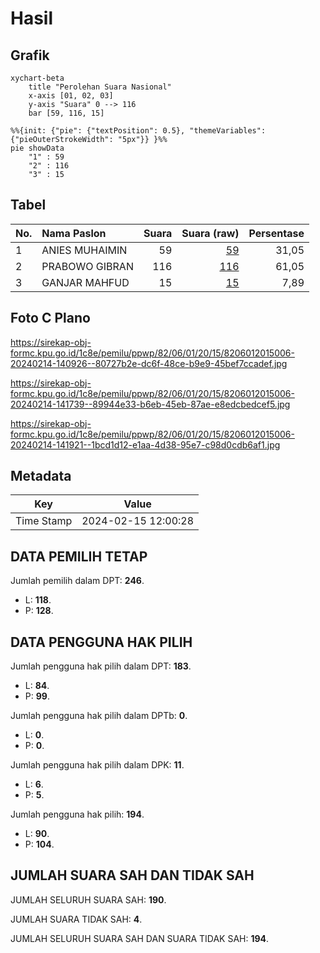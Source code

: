 # Hasil

## Grafik

```mermaid
xychart-beta
    title "Perolehan Suara Nasional"
    x-axis [01, 02, 03]
    y-axis "Suara" 0 --> 116
    bar [59, 116, 15]
```

```mermaid
%%{init: {"pie": {"textPosition": 0.5}, "themeVariables": {"pieOuterStrokeWidth": "5px"}} }%%
pie showData
    "1" : 59
    "2" : 116
    "3" : 15
```

## Tabel

| No. | Nama Paslon    | Suara | Suara (raw) | Persentase |
|:--- |:-------------- | -----:| -----------:| ----------:|
| 1   | ANIES MUHAIMIN | 59    | [59][p-1]   | 31,05      |
| 2   | PRABOWO GIBRAN | 116   | [116][p-2]  | 61,05      |
| 3   | GANJAR MAHFUD  | 15    | [15][p-3]   | 7,89       |


[p-1]: https://github.com/gigit-pemilu/pemilu-2024/blob/main/pilpres/hitung-suara/sub/82-maluku-utara/sub/06-halmahera-timur/sub/01-wasile/sub/2015-mekar-sari/sub/006-tps/sub/paslon-1.txt
[p-2]: https://github.com/gigit-pemilu/pemilu-2024/blob/main/pilpres/hitung-suara/sub/82-maluku-utara/sub/06-halmahera-timur/sub/01-wasile/sub/2015-mekar-sari/sub/006-tps/sub/paslon-2.txt
[p-3]: https://github.com/gigit-pemilu/pemilu-2024/blob/main/pilpres/hitung-suara/sub/82-maluku-utara/sub/06-halmahera-timur/sub/01-wasile/sub/2015-mekar-sari/sub/006-tps/sub/paslon-3.txt

## Foto C Plano

https://sirekap-obj-formc.kpu.go.id/1c8e/pemilu/ppwp/82/06/01/20/15/8206012015006-20240214-140926--80727b2e-dc6f-48ce-b9e9-45bef7ccadef.jpg

https://sirekap-obj-formc.kpu.go.id/1c8e/pemilu/ppwp/82/06/01/20/15/8206012015006-20240214-141739--89944e33-b6eb-45eb-87ae-e8edcbedcef5.jpg

https://sirekap-obj-formc.kpu.go.id/1c8e/pemilu/ppwp/82/06/01/20/15/8206012015006-20240214-141921--1bcd1d12-e1aa-4d38-95e7-c98d0cdb6af1.jpg


## Metadata

| Key        | Value               |
| ---------- | ------------------- |
| Time Stamp | 2024-02-15 12:00:28 |


## DATA PEMILIH TETAP

Jumlah pemilih dalam DPT: **246**.
 * L: **118**.
 * P: **128**.

## DATA PENGGUNA HAK PILIH

Jumlah pengguna hak pilih dalam DPT: **183**.
 * L: **84**.
 * P: **99**.

Jumlah pengguna hak pilih dalam DPTb: **0**.
 * L: **0**.
 * P: **0**.

Jumlah pengguna hak pilih dalam DPK: **11**.
 * L: **6**.
 * P: **5**.

Jumlah pengguna hak pilih: **194**.
 * L: **90**.
 * P: **104**.

## JUMLAH SUARA SAH DAN TIDAK SAH

JUMLAH SELURUH SUARA SAH: **190**.

JUMLAH SUARA TIDAK SAH: **4**.

JUMLAH SELURUH SUARA SAH DAN SUARA TIDAK SAH: **194**.



